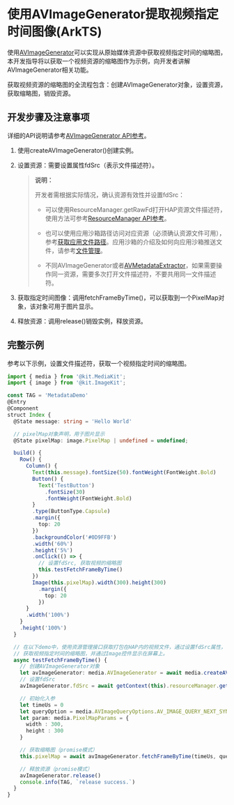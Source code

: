 # 使用AVImageGenerator提取视频指定时间图像(ArkTS)

使用[AVImageGenerator](media-kit-intro.md#avimagegenerator)可以实现从原始媒体资源中获取视频指定时间的缩略图，本开发指导将以获取一个视频资源的缩略图作为示例，向开发者讲解AVImageGenerator相关功能。

获取视频资源的缩略图的全流程包含：创建AVImageGenerator对象，设置资源，获取缩略图，销毁资源。

## 开发步骤及注意事项

详细的API说明请参考[AVImageGenerator API参考](../../reference/apis-media-kit/js-apis-media.md#avimagegenerator12)。

1. 使用createAVImageGenerator()创建实例。

2. 设置资源：需要设置属性fdSrc（表示文件描述符）。
   > **说明：**
   >
   > 开发者需根据实际情况，确认资源有效性并设置fdSrc：
   > - 可以使用ResourceManager.getRawFd打开HAP资源文件描述符，使用方法可参考[ResourceManager API参考](../../reference/apis-localization-kit/js-apis-resource-manager.md#getrawfd9)。
   >
   > - 也可以使用应用沙箱路径访问对应资源（必须确认资源文件可用），参考[获取应用文件路径](../../application-models/application-context-stage.md#获取应用文件路径)。应用沙箱的介绍及如何向应用沙箱推送文件，请参考[文件管理](../../file-management/app-sandbox-directory.md)。
   >
   > - 不同AVImageGenerator或者[AVMetadataExtractor](../../reference/apis-media-kit/js-apis-media.md#avmetadataextractor11)，如果需要操作同一资源，需要多次打开文件描述符，不要共用同一文件描述符。

3. 获取指定时间图像：调用fetchFrameByTime()，可以获取到一个PixelMap对象，该对象可用于图片显示。

4. 释放资源：调用release()销毁实例，释放资源。

## 完整示例

参考以下示例，设置文件描述符，获取一个视频指定时间的缩略图。

```ts
import { media } from '@kit.MediaKit';
import { image } from '@kit.ImageKit';

const TAG = 'MetadataDemo'
@Entry
@Component
struct Index {
  @State message: string = 'Hello World'

  // pixelMap对象声明，用于图片显示
  @State pixelMap: image.PixelMap | undefined = undefined;

  build() {
    Row() {
      Column() {
        Text(this.message).fontSize(50).fontWeight(FontWeight.Bold)
        Button() {
          Text('TestButton')
            .fontSize(30)
            .fontWeight(FontWeight.Bold)
        }
        .type(ButtonType.Capsule)
        .margin({
          top: 20
        })
        .backgroundColor('#0D9FFB')
        .width('60%')
        .height('5%')
        .onClick(() => {
          // 设置fdSrc, 获取视频的缩略图
          this.testFetchFrameByTime()
        })
        Image(this.pixelMap).width(300).height(300)
          .margin({
            top: 20
          })
      }
      .width('100%')
    }
    .height('100%')
  }

  // 在以下demo中，使用资源管理接口获取打包在HAP内的视频文件，通过设置fdSrc属性，
  // 获取视频指定时间的缩略图，并通过Image控件显示在屏幕上。
  async testFetchFrameByTime() {
    // 创建AVImageGenerator对象
    let avImageGenerator: media.AVImageGenerator = await media.createAVImageGenerator()
    // 设置fdSrc
    avImageGenerator.fdSrc = await getContext(this).resourceManager.getRawFd('demo.mp4');

    // 初始化入参
    let timeUs = 0
    let queryOption = media.AVImageQueryOptions.AV_IMAGE_QUERY_NEXT_SYNC
    let param: media.PixelMapParams = {
      width : 300,
      height : 300
    }

    // 获取缩略图（promise模式）
    this.pixelMap = await avImageGenerator.fetchFrameByTime(timeUs, queryOption, param)

    // 释放资源（promise模式）
    avImageGenerator.release()
    console.info(TAG, `release success.`)
  }
}
```